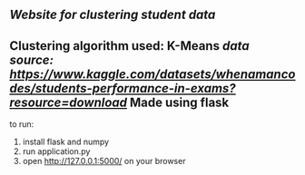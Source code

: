 *Website for clustering student data*
---
**Clustering algorithm used: K-Means**
***data source: https://www.kaggle.com/datasets/whenamancodes/students-performance-in-exams?resource=download***
****Made using flask****
---
to run:
1. install flask and numpy
2. run application.py
3. open http://127.0.0.1:5000/ on your browser
